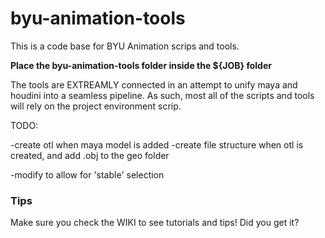 byu-animation-tools
=============

This is a code base for BYU Animation scrips and tools.

**Place the byu-animation-tools folder inside the ${JOB} folder**

The tools are EXTREAMLY connected in an attempt to unify maya and houdini into a seamless pipeline.  As such, most all of the scripts and tools will rely on the project environment scrip.


TODO:

-create otl when maya model is added
-create file structure when otl is created, and add .obj to the geo folder

-modify to allow for 'stable' selection

### Tips
Make sure you check the WIKI to see tutorials and tips!
Did you get it?
